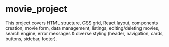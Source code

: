 # movie_project
This project covers HTML structure, CSS grid, React layout, components creation, movie form, data management, listings, editing/deleting movies, search engine, error messages &amp; diverse styling (header, navigation, cards, buttons, sidebar, footer).
